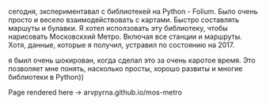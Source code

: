 сегодня, зкспериментавал с библиотекей на Python - Folium. Было очень просто и весело взаимодействовать с картами. Быстро составлять маршуты и булавки. Я хотел исползовать эту библиотеку, чтобы нарисовать Московскхий Метро. Включая все станции и маршруты. Хотя, данные, которые я получил, устравил по состоянию на 2017.

я быил очень шокирован, когда сделал это за очень каротое время. Это позволяет мне понять, насколько просты, хорошо развиты и многие библиотеки в Python)) 

Page rendered here -> arvpyrna.github.io/mos-metro
